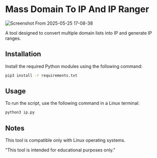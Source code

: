 # Mass Domain To IP And IP Ranger

![Screenshot From 2025-05-25 17-08-38](https://github.com/user-attachments/assets/4f2be7c5-d084-4c7c-bb01-98bf8b201150)



A tool designed to convert multiple domain lists into IP and generate IP ranges.


## Installation

Install the required Python modules using the following command:

```bash
pip3 install -r requirements.txt
```

## Usage

To run the script, use the following command in a Linux terminal:

```bash
python3 ip.py
```
## Notes
This tool is compatible only with Linux operating systems.

"This tool is intended for educational purposes only."
